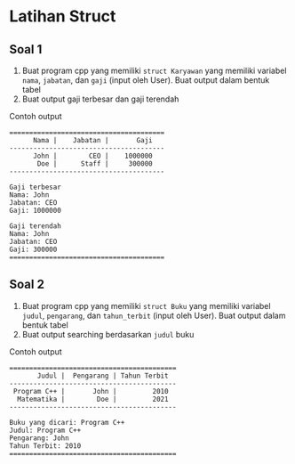 # Latihan Struct


## Soal 1
1. Buat program cpp yang memiliki `struct Karyawan` yang memiliki variabel `nama`, `jabatan`, dan `gaji` (input oleh User). Buat output dalam bentuk tabel
2. Buat output gaji terbesar dan gaji terendah

Contoh output
```
=======================================
      Nama |    Jabatan |       Gaji 
---------------------------------------
      John |        CEO |    1000000 
       Doe |      Staff |     300000 
---------------------------------------

Gaji terbesar
Nama: John
Jabatan: CEO
Gaji: 1000000

Gaji terendah
Nama: John
Jabatan: CEO
Gaji: 300000
=======================================
```

## Soal 2
1. Buat program cpp yang memiliki `struct Buku` yang memiliki variabel `judul`, `pengarang`, dan `tahun_terbit` (input oleh User). Buat output dalam bentuk tabel
2. Buat output searching berdasarkan `judul` buku

Contoh output
```
==========================================
       Judul |  Pengarang | Tahun Terbit 
------------------------------------------
 Program C++ |       John |         2010
  Matematika |        Doe |         2021 
------------------------------------------

Buku yang dicari: Program C++
Judul: Program C++
Pengarang: John
Tahun Terbit: 2010
==========================================
```